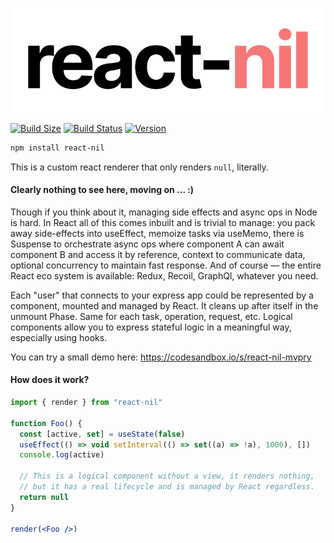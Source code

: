 <p align="left">
  <a id="cover" href="#cover"><img src="img/nil.svg" alt="A React null renderer" /></a>
</p>

[![Build Size](https://img.shields.io/bundlephobia/min/react-nil?label=bunlde%20size&style=flat&colorA=000000&colorB=000000)](https://bundlephobia.com/result?p=react-nil)
[![Build Status](https://img.shields.io/travis/react-spring/react-nil/master?style=flat&colorA=000000&colorB=000000)](https://travis-ci.org/react-spring/react-nil)
[![Version](https://img.shields.io/npm/v/react-nil?style=flat&colorA=000000&colorB=000000)](https://www.npmjs.com/package/react-nil)


```bash
npm install react-nil
```

This is a custom react renderer that only renders `null`, literally.

#### Clearly nothing to see here, moving on ... :)

Though if you think about it, managing side effects and async ops in Node is hard. In React all of this comes inbuilt and is trivial to manage: you pack away side-effects into useEffect, memoize tasks via useMemo, there is Suspense to orchestrate async ops where component A can await component B and access it by reference, context to communicate data, optional concurrency to maintain fast response. And of course — the entire React eco system is available: Redux, Recoil, GraphQl, whatever you need.

Each "user" that connects to your express app could be represented by a component, mounted and managed by React. It cleans up after itself in the unmount Phase. Same for each task, operation, request, etc. Logical components allow you to express stateful logic in a meaningful way, especially using hooks.

You can try a small demo here: https://codesandbox.io/s/react-nil-mvpry

#### How does it work?

```jsx
import { render } from "react-nil"

function Foo() {
  const [active, set] = useState(false)
  useEffect(() => void setInterval(() => set((a) => !a), 1000), [])
  console.log(active)

  // This is a logical component without a view, it renders nothing,
  // but it has a real lifecycle and is managed by React regardless.
  return null
}

render(<Foo />)
```
